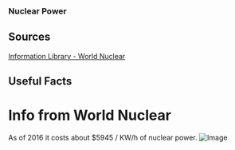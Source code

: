 ### Nuclear Power

## Sources

[Information Library - World Nuclear](https://www.world-nuclear.org/information-library.aspx)

## Useful Facts

# Info from World Nuclear
As of 2016 it costs about $5945 / KW/h of nuclear power.
![Image](https://www.world-nuclear.org/getmedia/fe465939-9448-47cf-9134-426e2c1e236f/Challenge-investment-cost-uncertainty.png.aspx)
